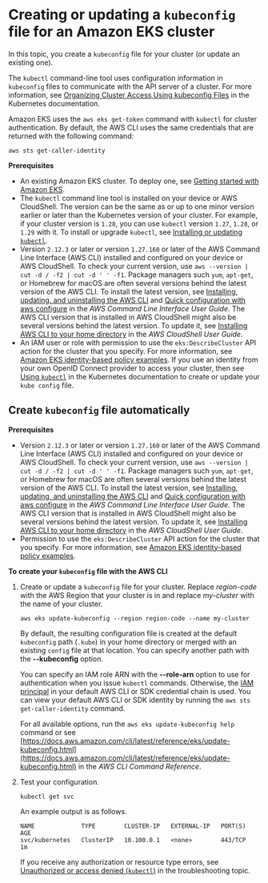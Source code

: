 # Creating or updating a `kubeconfig` file for an Amazon EKS cluster<a name="create-kubeconfig"></a>

In this topic, you create a `kubeconfig` file for your cluster \(or update an existing one\)\.

The `kubectl` command\-line tool uses configuration information in `kubeconfig` files to communicate with the API server of a cluster\. For more information, see [Organizing Cluster Access Using kubeconfig Files](https://kubernetes.io/docs/concepts/configuration/organize-cluster-access-kubeconfig/) in the Kubernetes documentation\.

Amazon EKS uses the `aws eks get-token` command with `kubectl` for cluster authentication\. By default, the AWS CLI uses the same credentials that are returned with the following command:

```
aws sts get-caller-identity
```

**Prerequisites**
+ An existing Amazon EKS cluster\. To deploy one, see [Getting started with Amazon EKS](getting-started.md)\.
+ The `kubectl` command line tool is installed on your device or AWS CloudShell\. The version can be the same as or up to one minor version earlier or later than the Kubernetes version of your cluster\. For example, if your cluster version is `1.28`, you can use `kubectl` version `1.27`, `1.28`, or `1.29` with it\. To install or upgrade `kubectl`, see [Installing or updating `kubectl`](install-kubectl.md)\.
+ Version `2.12.3` or later or version `1.27.160` or later of the AWS Command Line Interface \(AWS CLI\) installed and configured on your device or AWS CloudShell\. To check your current version, use `aws --version | cut -d / -f2 | cut -d ' ' -f1`\. Package managers such `yum`, `apt-get`, or Homebrew for macOS are often several versions behind the latest version of the AWS CLI\. To install the latest version, see [Installing, updating, and uninstalling the AWS CLI](https://docs.aws.amazon.com/cli/latest/userguide/cli-chap-install.html) and [Quick configuration with aws configure](https://docs.aws.amazon.com/cli/latest/userguide/cli-configure-quickstart.html#cli-configure-quickstart-config) in the *AWS Command Line Interface User Guide*\. The AWS CLI version that is installed in AWS CloudShell might also be several versions behind the latest version\. To update it, see [Installing AWS CLI to your home directory](https://docs.aws.amazon.com/cloudshell/latest/userguide/vm-specs.html#install-cli-software) in the *AWS CloudShell User Guide*\.
+ An IAM user or role with permission to use the `eks:DescribeCluster` API action for the cluster that you specify\. For more information, see [Amazon EKS identity\-based policy examples](security_iam_id-based-policy-examples.md)\. If you use an identity from your own OpenID Connect provider to access your cluster, then see [Using `kubectl`](https://kubernetes.io/docs/reference/access-authn-authz/authentication/#using-kubectl) in the Kubernetes documentation to create or update your `kube config` file\.

## Create `kubeconfig` file automatically<a name="create-kubeconfig-automatically"></a>

**Prerequisites**
+ Version `2.12.3` or later or version `1.27.160` or later of the AWS Command Line Interface \(AWS CLI\) installed and configured on your device or AWS CloudShell\. To check your current version, use `aws --version | cut -d / -f2 | cut -d ' ' -f1`\. Package managers such `yum`, `apt-get`, or Homebrew for macOS are often several versions behind the latest version of the AWS CLI\. To install the latest version, see [Installing, updating, and uninstalling the AWS CLI](https://docs.aws.amazon.com/cli/latest/userguide/cli-chap-install.html) and [Quick configuration with aws configure](https://docs.aws.amazon.com/cli/latest/userguide/cli-configure-quickstart.html#cli-configure-quickstart-config) in the *AWS Command Line Interface User Guide*\. The AWS CLI version that is installed in AWS CloudShell might also be several versions behind the latest version\. To update it, see [Installing AWS CLI to your home directory](https://docs.aws.amazon.com/cloudshell/latest/userguide/vm-specs.html#install-cli-software) in the *AWS CloudShell User Guide*\. 
+ Permission to use the `eks:DescribeCluster` API action for the cluster that you specify\. For more information, see [Amazon EKS identity\-based policy examples](security_iam_id-based-policy-examples.md)\.

**To create your `kubeconfig` file with the AWS CLI**

1. Create or update a `kubeconfig` file for your cluster\. Replace *region\-code* with the AWS Region that your cluster is in and replace *my\-cluster* with the name of your cluster\.

   ```
   aws eks update-kubeconfig --region region-code --name my-cluster
   ```

   By default, the resulting configuration file is created at the default `kubeconfig` path \(`.kube`\) in your home directory or merged with an existing `config` file at that location\. You can specify another path with the **\-\-kubeconfig** option\.

   You can specify an IAM role ARN with the **\-\-role\-arn** option to use for authentication when you issue `kubectl` commands\. Otherwise, the [IAM principal](https://docs.aws.amazon.com/IAM/latest/UserGuide/id_roles_terms-and-concepts.html) in your default AWS CLI or SDK credential chain is used\. You can view your default AWS CLI or SDK identity by running the `aws sts get-caller-identity` command\.

   For all available options, run the `aws eks update-kubeconfig help` command or see [https://docs.aws.amazon.com/cli/latest/reference/eks/update-kubeconfig.html](https://docs.aws.amazon.com/cli/latest/reference/eks/update-kubeconfig.html) in the *AWS CLI Command Reference*\.

1. Test your configuration\.

   ```
   kubectl get svc
   ```

   An example output is as follows\.

   ```
   NAME             TYPE        CLUSTER-IP   EXTERNAL-IP   PORT(S)   AGE
   svc/kubernetes   ClusterIP   10.100.0.1   <none>        443/TCP   1m
   ```

   If you receive any authorization or resource type errors, see [Unauthorized or access denied \(`kubectl`\)](troubleshooting.md#unauthorized) in the troubleshooting topic\.